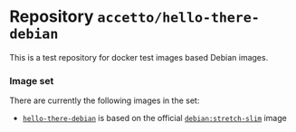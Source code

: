 # Repository `accetto/hello-there-debian`

This is a test repository for docker test images based Debian images.

### Image set
There are currently the following images in the set:

- [`hello-there-debian`](https://hub.docker.com/r/accetto/hello-there-debian/) is based on the official [`debian:stretch-slim`](https://hub.docker.com/_/debian/) image
